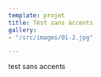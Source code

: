 ```yaml
---
template: projet
title: Tést sans àccents
gallery:
- "/src/images/01-2.jpg"

---
```

test sans accents